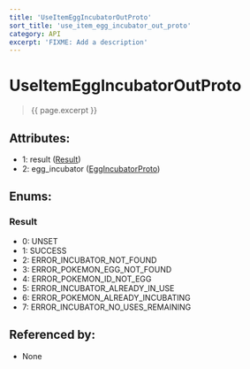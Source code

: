 ```yaml
---
title: 'UseItemEggIncubatorOutProto'
sort_title: 'use_item_egg_incubator_out_proto'
category: API
excerpt: 'FIXME: Add a description'
---
```


[comment]: <> (THIS PART IS GENERATED - AKA DON'T EDIT THIS PART MANUALLY)

# UseItemEggIncubatorOutProto

> {{ page.excerpt }}

## Attributes:

- 1: result ([Result](#result))
- 2: egg_incubator ([EggIncubatorProto](../EggIncubatorProto/))

## Enums:

### Result
- 0: UNSET
- 1: SUCCESS
- 2: ERROR_INCUBATOR_NOT_FOUND
- 3: ERROR_POKEMON_EGG_NOT_FOUND
- 4: ERROR_POKEMON_ID_NOT_EGG
- 5: ERROR_INCUBATOR_ALREADY_IN_USE
- 6: ERROR_POKEMON_ALREADY_INCUBATING
- 7: ERROR_INCUBATOR_NO_USES_REMAINING

## Referenced by:

- None

[comment]: <> (YOU CAN EDIT AFTER THIS)
